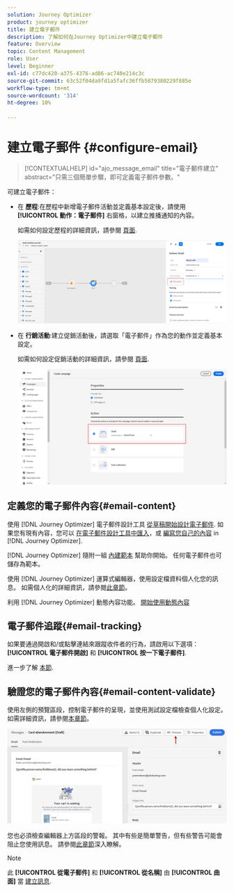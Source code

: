 ```yaml
---
solution: Journey Optimizer
product: journey optimizer
title: 建立電子郵件
description: 了解如何在Journey Optimizer中建立電子郵件
feature: Overview
topic: Content Management
role: User
level: Beginner
exl-id: c77dc420-a375-4376-ad86-ac740e214c3c
source-git-commit: 63c52f04da9fd1a5fafc36ffb5079380229f885e
workflow-type: tm+mt
source-wordcount: '314'
ht-degree: 10%

---
```


# 建立電子郵件 {#configure-email}

>[!CONTEXTUALHELP]
>id="ajo_message_email"
>title="電子郵件建立"
>abstract="只需三個簡單步驟，即可定義電子郵件參數。"

可建立電子郵件：

* 在 **歷程**:在歷程中新增電子郵件活動並定義基本設定後，請使用 **[!UICONTROL 動作：電子郵件]** 右窗格，以建立推播通知的內容。

   如需如何設定歷程的詳細資訊，請參閱 [頁面](../building-journeys/journey-gs.md).

   ![](assets/email-edit-content.png)

* 在 **行銷活動**:建立促銷活動後，請選取「電子郵件」作為您的動作並定義基本設定。

   如需如何設定促銷活動的詳細資訊，請參閱 [頁面](../campaigns/create-campaign.md#configure).

   ![](assets/email_campaign.png)

## 定義您的電子郵件內容{#email-content}

使用 [!DNL Journey Optimizer] 電子郵件設計工具 [從草稿開始設計電子郵件](../design/create-email-content.md). 如果您有現有內容，您可以 [在電子郵件設計工具中匯入](../design/existing-content.md)，或 [編寫您自己的內容](../design/code-content.md) in [!DNL Journey Optimizer].

[!DNL Journey Optimizer] 隨附一組 [內建範本](../design/email-templates.md) 幫助你開始。 任何電子郵件也可儲存為範本。

使用 [!DNL Journey Optimizer] 運算式編輯器，使用設定檔資料個人化您的訊息。 如需個人化的詳細資訊，請參閱[此章節](../personalization/personalize.md)。

利用 [!DNL Journey Optimizer] 動態內容功能。 [開始使用動態內容](../personalization/get-started-dynamic-content.md)

## 電子郵件追蹤{#email-tracking}

如果要通過開啟和/或點擊連結來跟蹤收件者的行為，請啟用以下選項： **[!UICONTROL 電子郵件開啟]** 和 **[!UICONTROL 按一下電子郵件]**.

進一步了解 [本節](../design/message-tracking.md).

## 驗證您的電子郵件內容{#email-content-validate}

使用左側的預覽區段，控制電子郵件的呈現，並使用測試設定檔檢查個人化設定。 如需詳細資訊，請參閱[本章節](../design/preview.md)。

![](assets/messages-simple-preview.png)


您也必須檢查編輯器上方區段的警報。  其中有些是簡單警告，但有些警告可能會阻止您使用訊息。 請參閱[此章節](alerts.md)深入瞭解。


>[!NOTE]
>
>此 **[!UICONTROL 從電子郵件]** 和 **[!UICONTROL 從名稱]** 由 **[!UICONTROL 曲面]** 當 [建立訊息](get-started-content.md).

